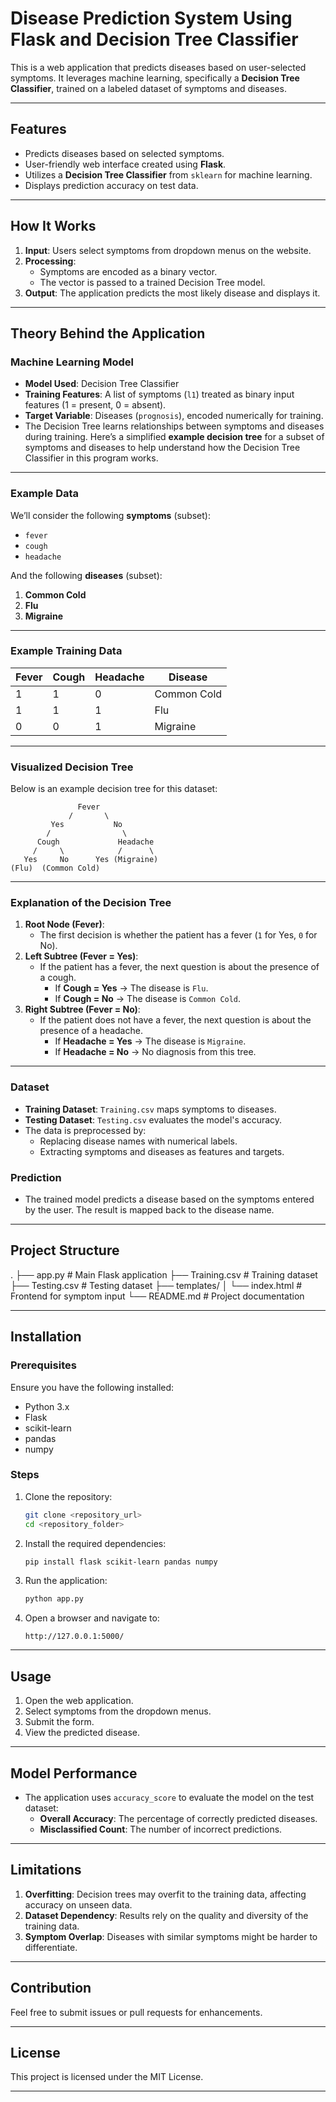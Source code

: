 
# Disease Prediction System Using Flask and Decision Tree Classifier

This is a web application that predicts diseases based on user-selected symptoms. It leverages machine learning, specifically a **Decision Tree Classifier**, trained on a labeled dataset of symptoms and diseases.

---

## Features
- Predicts diseases based on selected symptoms.
- User-friendly web interface created using **Flask**.
- Utilizes a **Decision Tree Classifier** from `sklearn` for machine learning.
- Displays prediction accuracy on test data.

---

## How It Works

1. **Input**: Users select symptoms from dropdown menus on the website.
2. **Processing**:
   - Symptoms are encoded as a binary vector.
   - The vector is passed to a trained Decision Tree model.
3. **Output**: The application predicts the most likely disease and displays it.

---

## Theory Behind the Application

### Machine Learning Model

- **Model Used**: Decision Tree Classifier
- **Training Features**: A list of symptoms (`l1`) treated as binary input features (1 = present, 0 = absent).
- **Target Variable**: Diseases (`prognosis`), encoded numerically for training.
- The Decision Tree learns relationships between symptoms and diseases during training.
Here’s a simplified **example decision tree** for a subset of symptoms and diseases to help understand how the Decision Tree Classifier in this program works.

---

### Example Data
We’ll consider the following **symptoms** (subset):
- `fever`
- `cough`
- `headache`

And the following **diseases** (subset):
1. **Common Cold**
2. **Flu**
3. **Migraine**

---

### Example Training Data
| Fever | Cough | Headache | Disease          |
|-------|-------|----------|------------------|
| 1     | 1     | 0        | Common Cold      |
| 1     | 1     | 1        | Flu              |
| 0     | 0     | 1        | Migraine         |

---

### Visualized Decision Tree

Below is an example decision tree for this dataset:

```
               Fever
             /       \
         Yes           No
        /                \
      Cough             Headache
     /     \            /      \
   Yes     No      Yes (Migraine)
(Flu)  (Common Cold)
```

---

### Explanation of the Decision Tree
1. **Root Node (Fever)**:
   - The first decision is whether the patient has a fever (`1` for Yes, `0` for No).
2. **Left Subtree (Fever = Yes)**:
   - If the patient has a fever, the next question is about the presence of a cough.
     - If **Cough = Yes** → The disease is `Flu`.
     - If **Cough = No** → The disease is `Common Cold`.
3. **Right Subtree (Fever = No)**:
   - If the patient does not have a fever, the next question is about the presence of a headache.
     - If **Headache = Yes** → The disease is `Migraine`.
     - If **Headache = No** → No diagnosis from this tree.

---


### Dataset
- **Training Dataset**: `Training.csv` maps symptoms to diseases.
- **Testing Dataset**: `Testing.csv` evaluates the model's accuracy.
- The data is preprocessed by:
  - Replacing disease names with numerical labels.
  - Extracting symptoms and diseases as features and targets.

### Prediction
- The trained model predicts a disease based on the symptoms entered by the user. The result is mapped back to the disease name.

---

## Project Structure

.
├── app.py                # Main Flask application
├── Training.csv          # Training dataset
├── Testing.csv           # Testing dataset
├── templates/
│   └── index.html        # Frontend for symptom input
└── README.md             # Project documentation

---

## Installation

### Prerequisites
Ensure you have the following installed:
- Python 3.x
- Flask
- scikit-learn
- pandas
- numpy

### Steps
1. Clone the repository:
   ```bash
   git clone <repository_url>
   cd <repository_folder>
   ```
2. Install the required dependencies:
   ```bash
   pip install flask scikit-learn pandas numpy
   ```
3. Run the application:
   ```bash
   python app.py
   ```
4. Open a browser and navigate to:
   ```
   http://127.0.0.1:5000/
   ```

---

## Usage

1. Open the web application.
2. Select symptoms from the dropdown menus.
3. Submit the form.
4. View the predicted disease.

---

## Model Performance

- The application uses `accuracy_score` to evaluate the model on the test dataset:
  - **Overall Accuracy**: The percentage of correctly predicted diseases.
  - **Misclassified Count**: The number of incorrect predictions.

---

## Limitations

1. **Overfitting**: Decision trees may overfit to the training data, affecting accuracy on unseen data.
2. **Dataset Dependency**: Results rely on the quality and diversity of the training data.
3. **Symptom Overlap**: Diseases with similar symptoms might be harder to differentiate.

---

## Contribution

Feel free to submit issues or pull requests for enhancements.

---

## License

This project is licensed under the MIT License.

---

